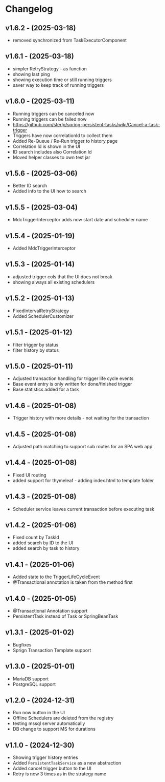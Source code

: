 # Changelog

## v1.6.2  - (2025-03-18)

-   removed synchronized from TaskExecutorComponent

## v1.6.1  - (2025-03-18)
-   simpler RetryStrategy - as function
-   showing last ping
-   showing execution time or still running triggers
-   saver way to keep track of running triggers

## v1.6.0 - (2025-03-11)

-   Running triggers can be canceled now
-   Running triggers can be failed now
-   https://github.com/sterlp/spring-persistent-tasks/wiki/Cancel-a-task-trigger
-   Triggers have now correlationId to collect them
-   Added Re-Queue / Re-Run trigger to history page
-   Correlation Id is shown in the UI
-   ID search includes also Correlation Id
-   Moved helper classes to own test jar

## v1.5.6 - (2025-03-06)

-   Better ID search
-   Added info to the UI how to search

## v1.5.5 - (2025-03-04)

-   MdcTriggerInterceptor adds now start date and scheduler name

## v1.5.4 - (2025-01-19)

-   Added MdcTriggerInterceptor

## v1.5.3 - (2025-01-14)

-   adjusted trigger cols that the UI does not break
-   showing always all existing schedulers

## v1.5.2 - (2025-01-13)

-   FixedIntervalRetryStrategy
-   Added SchedulerCustomizer

## v1.5.1 - (2025-01-12)

-   filter trigger by status
-   filter history by status

## v1.5.0 - (2025-01-11)

-   Adjusted transaction handling for trigger life cycle events
-   Base event entry is only written for done/finished trigger
-   Base statistics added for a task

## v1.4.6 - (2025-01-08)

-   Trigger history with more details - not waiting for the transaction

## v1.4.5 - (2025-01-08)

-   Adjusted path matching to support sub routes for an SPA web app

## v1.4.4 - (2025-01-08)

-   Fixed UI routing
-   added support for thymeleaf - adding index.html to template folder

## v1.4.3 - (2025-01-08)

-   Scheduler service leaves current transaction before executing task

## v1.4.2 - (2025-01-06)

-   Fixed count by TaskId
-   added search by ID to the UI
-   added search by task to history

## v1.4.1 - (2025-01-06)

-   Added state to the TriggerLifeCycleEvent
-   @Transactional annotation is taken from the method first

## v1.4.0 - (2025-01-05)

-   @Transactional Annotation support
-   PersistentTask instead of Task or SpringBeanTask

## v1.3.1 - (2025-01-02)

-   Bugfixes
-   Sprign Transaction Template support

## v1.3.0 - (2025-01-01)

-   MariaDB support
-   PostgreSQL support

## v1.2.0 - (2024-12-31)

-   Run now button in the UI
-   Offline Schedulers are deleted from the registry
-   testing mssql server automatically
-   DB change to support MS for durations

## v1.1.0 - (2024-12-30)

-   Showing trigger history entries
-   Added `PersistentTaskService` as a new abstraction
-   Added cancel trigger button to the UI
-   Retry is now 3 times as in the strategy name
